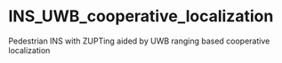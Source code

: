 # INS_UWB_cooperative_localization
Pedestrian INS with ZUPTing aided by UWB ranging based cooperative localization
